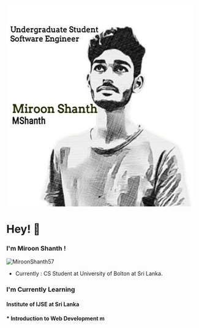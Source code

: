 


![This is an image](assets/pic/pic2.jpeg)
<h1> Hey! 👋 </h1>

<h3> I'm Miroon Shanth !</h3>
<p align="left"> <img src="https://komarev.com/ghpvc/?username=MiroonShanth57&label=Profile%20views&color=0e75b6&style=flat" alt="MiroonShanth57" /> </p>

* Currently : CS Student at University of Bolton at Sri Lanka.

<h3>I'm Currently Learning </h4>

<h4>Institute of IJSE at Sri Lanka<h4>
* Introduction to Web Development m

